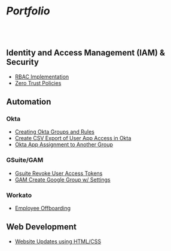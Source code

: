 # *Portfolio*

<br>
<br>

## Identity and Access Management (IAM) & Security
- [RBAC Implementation](Projects/RBAC/rbac-okta.md)
- [Zero Trust Policies](Projects/Zero_Trust/zero-trust.md)

## Automation
### Okta
- [Creating Okta Groups and Rules](https://github.com/vincenttvo/vincenttvo.github.io/blob/main/Projects/Workflow_Automation/Python/okta_groups_create_w_rules.py)
- [Create CSV Export of User App Access in Okta](https://github.com/vincenttvo/vincenttvo.github.io/blob/main/Projects/Workflow_Automation/Python/okta_user_app_access_csv.py)
- [Okta App Assignment to Another Group](https://github.com/vincenttvo/vincenttvo.github.io/blob/main/Projects/Workflow_Automation/Python/okta_assign_copied_apps_to_group.py)

### GSuite/GAM
- [Gsuite Revoke User Access Tokens](https://github.com/vincenttvo/vincenttvo.github.io/blob/main/Projects/Workflow_Automation/Python/gsuite_revoke_user_access_tokens.py)
- [GAM Create Google Group w/ Settings](https://github.com/vincenttvo/vincenttvo.github.io/blob/main/Projects/Workflow_Automation/Python/gam_create_group_w_settings.py)

### Workato
- [Employee Offboarding](Projects/Workflow_Automation/Workato/automation.md###employee-offboarding)

## Web Development
- [Website Updates using HTML/CSS](Projects/Web_Development/html_css.md)